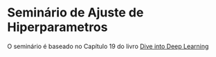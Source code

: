 # Seminário de Ajuste de Hiperparametros
O seminário é baseado no Capítulo 19 do livro [Dive into Deep Learning](https://d2l.ai/)
